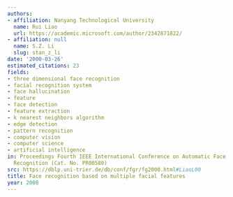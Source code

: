 ```yaml
---
authors:
- affiliation: Nanyang Technological University
  name: Rui Liao
  url: https://academic.microsoft.com/author/2342871822/
- affiliation: null
  name: S.Z. Li
  slug: stan_z_li
date: '2000-03-26'
estimated_citations: 23
fields:
- three dimensional face recognition
- facial recognition system
- face hallucination
- feature
- face detection
- feature extraction
- k nearest neighbors algorithm
- edge detection
- pattern recognition
- computer vision
- computer science
- artificial intelligence
in: Proceedings Fourth IEEE International Conference on Automatic Face and Gesture
  Recognition (Cat. No. PR00580)
src: https://dblp.uni-trier.de/db/conf/fgr/fg2000.html#LiaoL00
title: Face recognition based on multiple facial features
year: 2000
---
```

